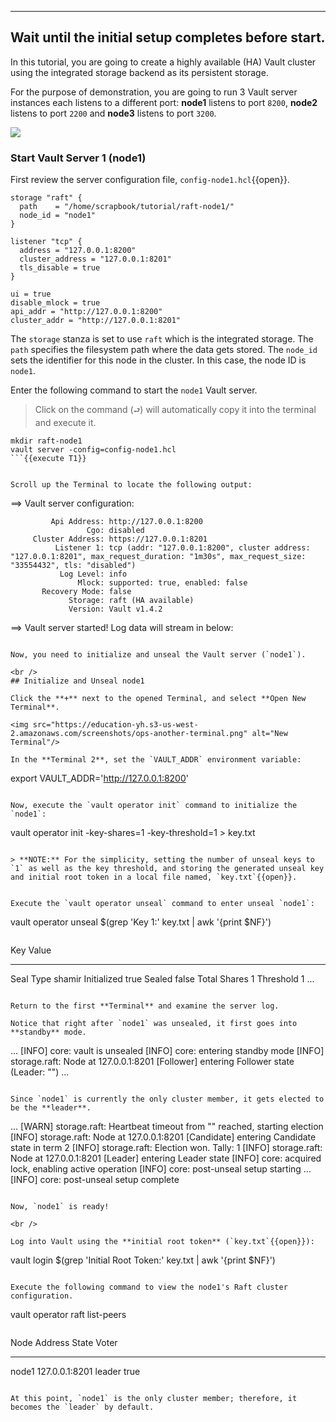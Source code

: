 -----
Wait until the initial setup completes before start.
-----

In this tutorial, you are going to create a highly available (HA) Vault cluster using the integrated storage backend as its persistent storage.

For the purpose of demonstration, you are going to run 3 Vault server instances each listens to a different port: **node1** listens to port `8200`, **node2** listens to port `2200` and **node3** listens to port `3200`.

![](https://education-yh.s3-us-west-2.amazonaws.com/screenshots/raft-storage.png)


### Start Vault Server 1 (node1)

First review the server configuration file, `config-node1.hcl`{{open}}.

```
storage "raft" {
  path    = "/home/scrapbook/tutorial/raft-node1/"
  node_id = "node1"
}

listener "tcp" {
  address = "127.0.0.1:8200"
  cluster_address = "127.0.0.1:8201"
  tls_disable = true
}

ui = true
disable_mlock = true
api_addr = "http://127.0.0.1:8200"
cluster_addr = "http://127.0.0.1:8201"
```

The `storage` stanza is set to use `raft` which is the integrated storage. The `path` specifies the filesystem path where the data gets stored. The `node_id` sets the identifier for this node in the cluster. In this case, the node ID is `node1`.


Enter the following command to start the `node1` Vault server.  

> Click on the command (`⮐`) will automatically copy it into the terminal and execute it.

```
mkdir raft-node1
vault server -config=config-node1.hcl
```{{execute T1}}


Scroll up the Terminal to locate the following output:

```
==> Vault server configuration:

             Api Address: http://127.0.0.1:8200
                     Cgo: disabled
         Cluster Address: https://127.0.0.1:8201
              Listener 1: tcp (addr: "127.0.0.1:8200", cluster address: "127.0.0.1:8201", max_request_duration: "1m30s", max_request_size: "33554432", tls: "disabled")
               Log Level: info
                   Mlock: supported: true, enabled: false
           Recovery Mode: false
                 Storage: raft (HA available)
                 Version: Vault v1.4.2

==> Vault server started! Log data will stream in below:
```

Now, you need to initialize and unseal the Vault server (`node1`).

<br />
## Initialize and Unseal node1

Click the **+** next to the opened Terminal, and select **Open New Terminal**.

<img src="https://education-yh.s3-us-west-2.amazonaws.com/screenshots/ops-another-terminal.png" alt="New Terminal"/>

In the **Terminal 2**, set the `VAULT_ADDR` environment variable:

```
export VAULT_ADDR='http://127.0.0.1:8200'
```{{execute T2}}

Now, execute the `vault operator init` command to initialize the `node1`:

```
vault operator init -key-shares=1 -key-threshold=1 > key.txt
```{{execute T2}}

> **NOTE:** For the simplicity, setting the number of unseal keys to `1` as well as the key threshold, and storing the generated unseal key and initial root token in a local file named, `key.txt`{{open}}.


Execute the `vault operator unseal` command to enter unseal `node1`:

```
vault operator unseal $(grep 'Key 1:' key.txt | awk '{print $NF}')
```{{execute T2}}

```
Key                    Value
---                    -----
Seal Type              shamir
Initialized            true
Sealed                 false
Total Shares           1
Threshold              1
...
```

Return to the first **Terminal** and examine the server log.

Notice that right after `node1` was unsealed, it first goes into **standby** mode.

```
...
[INFO]  core: vault is unsealed
[INFO]  core: entering standby mode
[INFO]  storage.raft: Node at 127.0.0.1:8201 [Follower] entering Follower state (Leader: "")
...
```

Since `node1` is currently the only cluster member, it gets elected to be the **leader**.  

```
...
[WARN]  storage.raft: Heartbeat timeout from "" reached, starting election
[INFO]  storage.raft: Node at 127.0.0.1:8201 [Candidate] entering Candidate state in term 2
[INFO]  storage.raft: Election won. Tally: 1
[INFO]  storage.raft: Node at 127.0.0.1:8201 [Leader] entering Leader state
[INFO]  core: acquired lock, enabling active operation
[INFO]  core: post-unseal setup starting
...
[INFO]  core: post-unseal setup complete
```

Now, `node1` is ready!

<br />

Log into Vault using the **initial root token** (`key.txt`{{open}}):

```
vault login $(grep 'Initial Root Token:' key.txt | awk '{print $NF}')
```{{execute T2}}

Execute the following command to view the node1's Raft cluster configuration.

```
vault operator raft list-peers
```{{execute T2}}

```
Node     Address           State     Voter
----     -------           -----     -----
node1    127.0.0.1:8201    leader    true
```

At this point, `node1` is the only cluster member; therefore, it becomes the `leader` by default.
